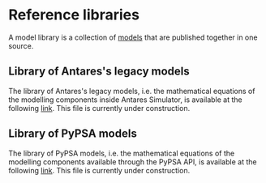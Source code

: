# Reference libraries

A model library is a collection of [models](libraries.md#models) that are published together in one source.  


## Library of Antares's legacy models

The library of Antares's legacy models, i.e. the mathematical equations of the modelling components inside Antares Simulator, is available at the following [link](https://github.com/AntaresSimulatorTeam/GemsPy/blob/main/src/andromede/libs/antares_historic/antares_historic.yml). This file is currently under construction.

## Library of PyPSA models

The library of PyPSA models, i.e. the mathematical equations of the modelling components available through the PyPSA API, is available at the following [link](https://github.com/AntaresSimulatorTeam/GemsPy/blob/main/src/andromede/libs/pypsa_models/pypsa_models.yml). This file is currently under construction.
